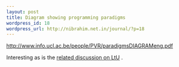 ```yaml
--- 
layout: post
title: Diagram showing programming paradigms
wordpress_id: 18
wordpress_url: http://nibrahim.net.in/journal/?p=18
---
```

<a href="http://www.info.ucl.ac.be/people/PVR/paradigmsDIAGRAMeng.pdf">http://www.info.ucl.ac.be/people/PVR/paradigmsDIAGRAMeng.pdf</a>

Interesting as is the <a href="http://lambda-the-ultimate.org/node/2410">related discussion on LtU</a> .

